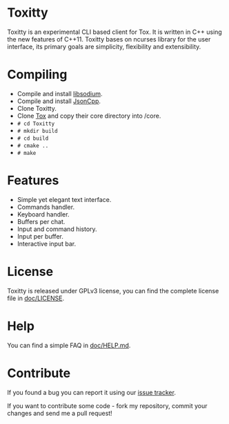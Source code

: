 Toxitty
=======

Toxitty is an experimental CLI based client for Tox. It is written in C++ using the new features of C++11.
Toxitty bases on ncurses library for the user interface, its primary goals are simplicity, flexibility and extensibility.

Compiling
=========
* Compile and install [libsodium](https://github.com/jedisct1/libsodium).
* Compile and install [JsonCpp](http://jsoncpp.sourceforge.net/).
* Clone Toxitty.
* Clone [Tox](https://github.com/irungentoo/ProjectTox-Core) and copy their core directory into /core.
* `# cd Toxitty`
* `# mkdir build`
* `# cd build`
* `# cmake ..`
* `# make`

Features
========
* Simple yet elegant text interface.
* Commands handler.
* Keyboard handler.
* Buffers per chat.
* Input and command history.
* Input per buffer.
* Interactive input bar.

License
=======

Toxitty is released under GPLv3 license, you can find the complete license file in [doc/LICENSE](doc/LICENSE).

Help
====

You can find a simple FAQ in [doc/HELP.md](doc/HELP.md).

Contribute
==========

If you found a bug you can report it using our [issue tracker](https://github.com/diath/Toxitty/issues).

If you want to contribute some code - fork my repository, commit your changes and send me a pull request!
